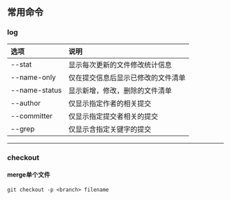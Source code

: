 ## 常用命令

### log
选项|说明
:--|:--
--stat|显示每次更新的文件修改统计信息
--name-only|仅在提交信息后显示已修改的文件清单
--name-status|显示新增，修改，删除的文件清单
--author|仅显示指定作者的相关提交
--committer|仅显示指定提交者相关的提交
--grep|仅显示含指定关键字的提交
***

### checkout
#### merge单个文件
```
git checkout -p <branch> filename
```
